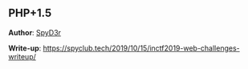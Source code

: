 ## PHP+1.5

**Author**: [SpyD3r](https://twitter.com/TarunkantG)

**Write-up**: https://spyclub.tech/2019/10/15/inctf2019-web-challenges-writeup/



